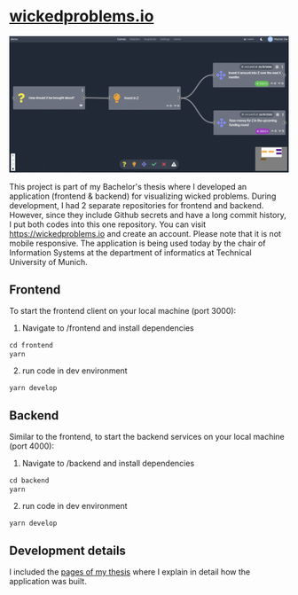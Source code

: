 # [wickedproblems.io](wickedproblems.io)

<p align="center"><img width="700" src="./docs/canvas.png"></p>

This project is part of my Bachelor's thesis where I developed an application (frontend & backend) for visualizing wicked problems. During development, I had 2 separate repositories for frontend and backend. However, since they include Github secrets and have a long commit history, I put both codes into this one repository. You can visit <https://wickedproblems.io> and create an account. Please note that it is not mobile responsive. The application is being used today by the chair of Information Systems at the department of informatics at Technical University of Munich.

## Frontend

To start the frontend client on your local machine (port 3000):

1. Navigate to /frontend and install dependencies
```shell
cd frontend
yarn
```
2. run code in dev environment
```shell
yarn develop
```
## Backend

Similar to the frontend, to start the backend services on your local machine (port 4000):

1. Navigate to /backend and install dependencies
```shell
cd backend
yarn
```
2. run code in dev environment
```shell
yarn develop
```

## Development details

I included the [pages of my thesis](https://github.com/MunzerDw/wicked-problems/blob/main/docs/development_details.pdf) where I explain in detail how the application was built.
